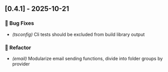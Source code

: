 ## [0.4.1] - 2025-10-21

### 🐛 Bug Fixes

- *(tsconfig)* Cli tests should be excluded from build library output

### 🚜 Refactor

- *(email)* Modularize email sending functions, divide into folder groups by provider
